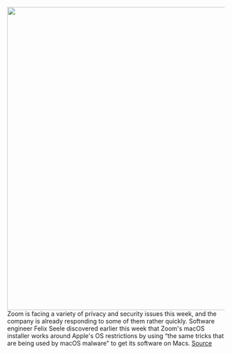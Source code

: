 <img src='https://cdn.vox-cdn.com/thumbor/XX1QEfj991GneyRpDcM0qiZDEhA=/0x0:2040x1360/1200x800/filters:focal(857x517:1183x843)/cdn.vox-cdn.com/uploads/chorus_image/image/66594306/acastro_200331_1777_zoom_0002.0.0.jpg' width='700px' /><br/>
Zoom is facing a variety of privacy and security issues this week, and the company is already responding to some of them rather quickly. Software engineer Felix Seele discovered earlier this week that Zoom's macOS installer works around Apple's OS restrictions by using “the same tricks that are being used by macOS malware” to get its software on Macs.
<a href='https://www.theverge.com/2020/4/2/21204648/zoom-macos-installer-update-privacy-security-concerns'> Source <a/>